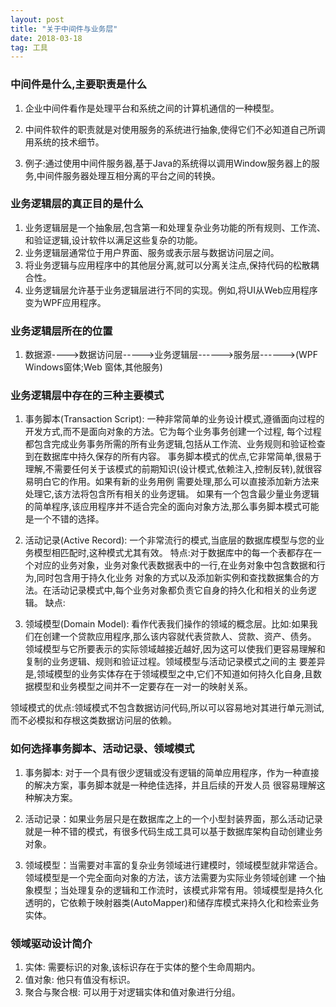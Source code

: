 ```yaml
---
layout: post
title: "关于中间件与业务层"
date: 2018-03-18   
tag: 工具
---
```


### 中间件是什么,主要职责是什么

1. 企业中间件看作是处理平台和系统之间的计算机通信的一种模型。
2. 中间件软件的职责就是对使用服务的系统进行抽象,使得它们不必知道自己所调用系统的技术细节。

3. 例子:通过使用中间件服务器,基于Java的系统得以调用Window服务器上的服务,中间件服务器处理互相分离的平台之间的转换。


### 业务逻辑层的真正目的是什么

1. 业务逻辑层是一个抽象层,包含第一和处理复杂业务功能的所有规则、工作流、和验证逻辑,设计软件以满足这些复杂的功能。
2. 业务逻辑层通常位于用户界面、服务或表示层与数据访问层之间。
3. 将业务逻辑与应用程序中的其他层分离,就可以分离关注点,保持代码的松散耦合性。
4. 业务逻辑层允许基于业务逻辑层进行不同的实现。例如,将UI从Web应用程序变为WPF应用程序。

### 业务逻辑层所在的位置

1. 数据源---->数据访问层----->业务逻辑层------>服务层------>(WPF Windows窗体;Web 窗体,其他服务)

### 业务逻辑层中存在的三种主要模式

1. 事务脚本(Transaction Script): 一种非常简单的业务设计模式,遵循面向过程的开发方式,而不是面向对象的方法。它为每个业务事务创建一个过程,
每个过程都包含完成业务事务所需的所有业务逻辑,包括从工作流、业务规则和验证检查到在数据库中持久保存的所有内容。
	事务脚本模式的优点,它非常简单,很易于理解,不需要任何关于该模式的前期知识(设计模式,依赖注入,控制反转),就很容易明白它的作用。如果有新的业务用例
需要处理,那么可以直接添加新方法来处理它,该方法将包含所有相关的业务逻辑。
    如果有一个包含最少量业务逻辑的简单程序,该应用程序并不适合完全的面向对象方法,那么事务脚本模式可能是一个不错的选择。

2. 活动记录(Active Record): 一个非常流行的模式,当底层的数据库模型与您的业务模型相匹配时,这种模式尤其有效。
	特点:对于数据库中的每一个表都存在一个对应的业务对象，业务对象代表数据表中的一行,在业务对象中包含数据和行为,同时包含用于持久化业务
对象的方式以及添加新实例和查找数据集合的方法。在活动记录模式中,每个业务对象都负责它自身的持久化和相关的业务逻辑。
	缺点:

3. 领域模型(Domain Model): 看作代表我们操作的领域的概念层。比如:如果我们在创建一个贷款应用程序,那么该内容就代表贷款人、贷款、资产、债务。
  领域模型与它所要表示的实际领域越接近越好,因为这可以使我们更容易理解和复制的业务逻辑、规则和验证过程。领域模型与活动记录模式之间的主
要差异是,领域模型的业务实体存在于领域模型之中,它们不知道如何持久化自身,且数据模型和业务模型之间并不一定要存在一对一的映射关系。

  领域模式的优点:领域模式不包含数据访问代码,所以可以容易地对其进行单元测试,而不必模拟和存根这类数据访问层的依赖。

### 如何选择事务脚本、活动记录、领域模式

1. 事务脚本: 对于一个具有很少逻辑或没有逻辑的简单应用程序，作为一种直接的解决方案，事务脚本就是一种绝佳选择，并且后续的开发人员
很容易理解这种解决方案。

2. 活动记录：如果业务层只是在数据库之上的一个小型封装界面，那么活动记录就是一种不错的模式，有很多代码生成工具可以基于数据库架构自动创建业务对象。

3. 领域模型：当需要对丰富的复杂业务领域进行建模时，领域模型就非常适合。领域模型是一个完全面向对象的方法，该方法需要为实际业务领域创建
一个抽象模型；当处理复杂的逻辑和工作流时，该模式非常有用。领域模型是持久化透明的，它依赖于映射器类(AutoMapper)和储存库模式来持久化和检索业务实体。

### 领域驱动设计简介

1. 实体: 需要标识的对象,该标识存在于实体的整个生命周期内。
2. 值对象: 他只有值没有标识。
3. 聚合与聚合根: 可以用于对逻辑实体和值对象进行分组。




